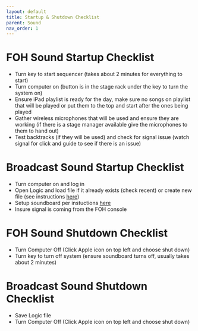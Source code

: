 ```yaml
---
layout: default
title: Startup & Shutdown Checklist
parent: Sound
nav_order: 1
---
```


# FOH Sound Startup Checklist
- Turn key to start sequencer (takes about 2 minutes for everything to start)
- Turn computer on (button is in the stage rack under the key to turn the system on)
- Ensure iPad playlist is ready for the day, make sure no songs on playlist that will be played or put them to the top and start after the ones being played
- Gather wireless microphones that will be used and ensure they are working (if there is a stage manager available give the microphones to them to hand out)
- Test backtracks (if they will be used) and check for signal issue (watch signal for click and guide to see if there is an issue)

# Broadcast Sound Startup Checklist
- Turn computer on and log in
- Open Logic and load file if it already exists (check recent) or create new file (see instructions [here](broadcast-setup.html))
- Setup soundboard per instuctions [here](broadcast-setup.html)
- Insure signal is coming from the FOH console

# FOH Sound Shutdown Checklist
- Turn Computer Off (Click Apple icon on top left and choose shut down)
- Turn key to turn off system (ensure soundboard turns off, usually takes about 2 minutes)

# Broadcast Sound Shutdown Checklist
- Save Logic file
- Turn Computer Off (Click Apple icon on top left and choose shut down)
